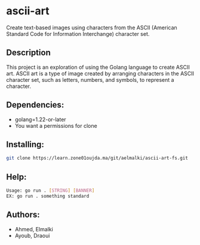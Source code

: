 # ascii-art

Create text-based images using characters from the ASCII (American Standard Code for Information Interchange) character set.

## Description

This project is an exploration of using the Golang  language to create ASCII art. ASCII art is a type of image created by arranging characters in the ASCII character set, such as letters, numbers, and symbols, to represent a character.


## Dependencies:
- golang=1.22-or-later
- You want a permissions for clone

## Installing:
```bash
git clone https://learn.zone01oujda.ma/git/aelmalki/ascii-art-fs.git
```

## Help:
```bash
Usage: go run . [STRING] [BANNER]
EX: go run . something standard
```
    
## Authors:
- Ahmed, Elmalki   
- Ayoub, Draoui
